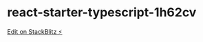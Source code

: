 # react-starter-typescript-1h62cv

[Edit on StackBlitz ⚡️](https://stackblitz.com/edit/react-starter-typescript-1h62cv)